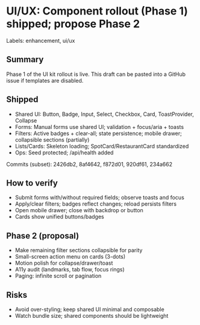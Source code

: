 # UI/UX: Component rollout (Phase 1) shipped; propose Phase 2

Labels: enhancement, ui/ux

## Summary

Phase 1 of the UI kit rollout is live. This draft can be pasted into a GitHub issue if templates are disabled.

## Shipped

- Shared UI: Button, Badge, Input, Select, Checkbox, Card, ToastProvider, Collapse
- Forms: Manual forms use shared UI; validation + focus/aria + toasts
- Filters: Active badges + clear-all; state persistence; mobile drawer; collapsible sections (partially)
- Lists/Cards: Skeleton loading; SpotCard/RestaurantCard standardized
- Ops: Seed protected; /api/health added

Commits (subset): 2426db2, 8af4642, f872d01, 920df61, 234a662

## How to verify

- Submit forms with/without required fields; observe toasts and focus
- Apply/clear filters; badges reflect changes; reload persists filters
- Open mobile drawer; close with backdrop or button
- Cards show unified buttons/badges

## Phase 2 (proposal)

- Make remaining filter sections collapsible for parity
- Small-screen action menu on cards (3-dots)
- Motion polish for collapse/drawer/toast
- A11y audit (landmarks, tab flow, focus rings)
- Paging: infinite scroll or pagination

## Risks

- Avoid over-styling; keep shared UI minimal and composable
- Watch bundle size; shared components should be lightweight

